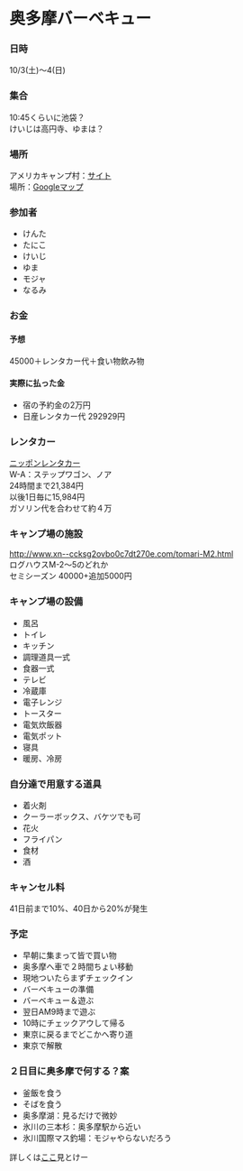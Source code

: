 # 奥多摩バーベキュー

### 日時
10/3(土)〜4(日)

### 集合
10:45くらいに池袋？  
けいじは高円寺、ゆまは？

### 場所
アメリカキャンプ村：[サイト](http://www.xn--ccksg2ovbo0c7dt270e.com/)  
場所：[Googleマップ](https://www.google.co.jp/maps/place/%E3%82%A2%E3%83%A1%E3%83%AA%E3%82%AB%E3%82%AD%E3%83%A3%E3%83%B3%E3%83%97%E6%9D%91/@35.8025159,139.1190405,19.25z/data=!4m2!3m1!1s0x0000000000000000:0x56efab2d6ec0c452)

### 参加者
- けんた
- たにこ
- けいじ
- ゆま
- モジャ
- なるみ

### お金  
#### 予想
45000＋レンタカー代＋食い物飲み物  

#### 実際に払った金
- 宿の予約金の2万円
- 日産レンタカー代 292929円

### レンタカー  
[ニッポンレンタカー](https://www.nipponrentacar.co.jp/service/wagon/index.htm)  
W-A：ステップワゴン、ノア  
24時間まで21,384円  
以後1日毎に15,984円  
ガソリン代を合わせて約４万

### キャンプ場の施設
http://www.xn--ccksg2ovbo0c7dt270e.com/tomari-M2.html  
ログハウスM-2〜5のどれか  
セミシーズン 40000+追加5000円

### キャンプ場の設備
- 風呂
- トイレ
- キッチン
- 調理道具一式
- 食器一式
- テレビ
- 冷蔵庫
- 電子レンジ
- トースター
- 電気炊飯器
- 電気ポット
- 寝具
- 暖房、冷房

### 自分達で用意する道具
- 着火剤
- クーラーボックス、バケツでも可
- 花火
- フライパン
- 食材
- 酒

### キャンセル料
41日前まで10%、40日から20%が発生

### 予定
- 早朝に集まって皆で買い物
- 奥多摩へ車で２時間ちょい移動
- 現地ついたらまずチェックイン
- バーベキューの準備
- バーベキュー＆遊ぶ
- 翌日AM9時まで遊ぶ
- 10時にチェックアウして帰る
- 東京に戻るまでどこかへ寄り道
- 東京で解散

### ２日目に奥多摩で何する？案
- 釜飯を食う
- そばを食う
- 奥多摩湖：見るだけで微妙
- 氷川の三本杉：奥多摩駅から近い
- 氷川国際マス釣場：モジャやらないだろう

詳しくは[ここ](http://find-travel.jp/article/11712)見とけー
